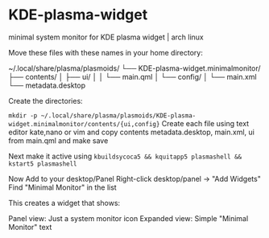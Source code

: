 # KDE-plasma-widget
minimal system monitor for KDE plasma widget | arch linux 

Move these files with these names in your home directory:

~/.local/share/plasma/plasmoids/
└── KDE-plasma-widget.minimalmonitor/
    ├── contents/
    │   ├── ui/
    │   │   └── main.qml
    │   └── config/
    │       └── main.xml
    └── metadata.desktop
    
Create the directories:

```mkdir -p ~/.local/share/plasma/plasmoids/KDE-plasma-widget.minimalmonitor/contents/{ui,config}```
  Create each file using text editor kate,nano or vim and copy contents metadata.desktop, main.xml, ui from main.qml and make save

Next make it active using ```kbuildsycoca5 && kquitapp5 plasmashell && kstart5 plasmashell```

Now Add to your desktop/Panel 
    Right-click desktop/panel → "Add Widgets"
    Find "Minimal Monitor" in the list
    
This creates a widget that shows:

   Panel view: Just a system monitor icon
   Expanded view: Simple "Minimal Monitor" text
